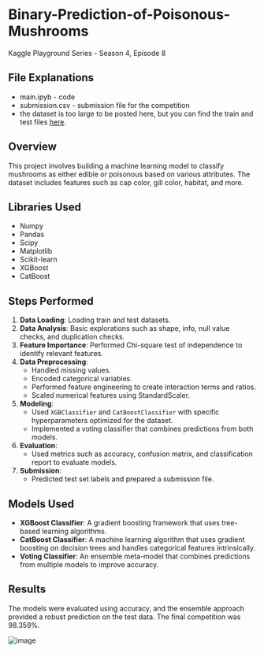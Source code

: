 # Binary-Prediction-of-Poisonous-Mushrooms
Kaggle Playground Series - Season 4, Episode 8

## File Explanations
- main.ipyb - code
- submission.csv - submission file for the competition
- the dataset is too large to be posted here, but you can find the train and test files [here](https://www.kaggle.com/competitions/playground-series-s4e8/data).

## Overview

This project involves building a machine learning model to classify mushrooms as either edible or poisonous based on various attributes. The dataset includes features such as cap color, gill color, habitat, and more.

## Libraries Used

- Numpy
- Pandas
- Scipy
- Matplotlib
- Scikit-learn
- XGBoost
- CatBoost

## Steps Performed

1. **Data Loading**: Loading train and test datasets.
2. **Data Analysis**: Basic explorations such as shape, info, null value checks, and duplication checks.
3. **Feature Importance**: Performed Chi-square test of independence to identify relevant features.
4. **Data Preprocessing**:
   - Handled missing values.
   - Encoded categorical variables.
   - Performed feature engineering to create interaction terms and ratios.
   - Scaled numerical features using StandardScaler.
5. **Modeling**:
   - Used `XGBClassifier` and `CatBoostClassifier` with specific hyperparameters optimized for the dataset.
   - Implemented a voting classifier that combines predictions from both models.
6. **Evaluation**:
   - Used metrics such as accuracy, confusion matrix, and classification report to evaluate models.
7. **Submission**:
   - Predicted test set labels and prepared a submission file.

## Models Used

- **XGBoost Classifier**: A gradient boosting framework that uses tree-based learning algorithms.
- **CatBoost Classifier**: A machine learning algorithm that uses gradient boosting on decision trees and handles categorical features intrinsically.
- **Voting Classifier**: An ensemble meta-model that combines predictions from multiple models to improve accuracy.

## Results

The models were evaluated using accuracy, and the ensemble approach provided a robust prediction on the test data.
The final competition was 98.359%.

![image](https://github.com/user-attachments/assets/4c0ff6fa-5b56-4d8a-90a8-0a58b7347b5d)


